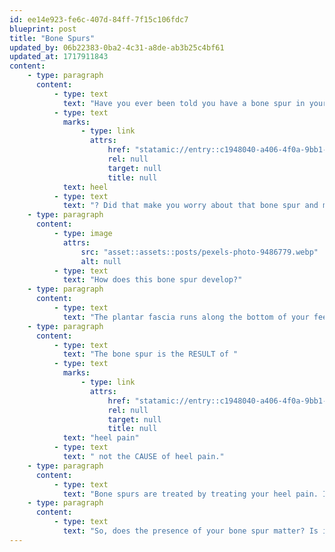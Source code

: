 ```yaml
---
id: ee14e923-fe6c-407d-84ff-7f15c106fdc7
blueprint: post
title: "Bone Spurs"
updated_by: 06b22383-0ba2-4c31-a8de-ab3b25c4bf61
updated_at: 1717911843
content:
    - type: paragraph
      content:
          - type: text
            text: "Have you ever been told you have a bone spur in your "
          - type: text
            marks:
                - type: link
                  attrs:
                      href: "statamic://entry::c1948040-a406-4f0a-9bb1-d957028f68ab"
                      rel: null
                      target: null
                      title: null
            text: heel
          - type: text
            text: "? Did that make you worry about that bone spur and make you want it taken out surgically? Does that bone spur matter?"
    - type: paragraph
      content:
          - type: image
            attrs:
                src: "asset::assets::posts/pexels-photo-9486779.webp"
                alt: null
          - type: text
            text: "How does this bone spur develop?"
    - type: paragraph
      content:
          - type: text
            text: "The plantar fascia runs along the bottom of your feet from your heel bone to end of your feet. Increasing stress and strain along the plantar fascia results in inflammation and microtears along the origin of the plantar fascia, or where the plantar fascia starts on the heel bone. The inflammation and microtears that occur causes the heel bone to respond with calcifications that extend out along the path of the plantar fascia."
    - type: paragraph
      content:
          - type: text
            text: "The bone spur is the RESULT of "
          - type: text
            marks:
                - type: link
                  attrs:
                      href: "statamic://entry::c1948040-a406-4f0a-9bb1-d957028f68ab"
                      rel: null
                      target: null
                      title: null
            text: "heel pain"
          - type: text
            text: " not the CAUSE of heel pain."
    - type: paragraph
      content:
          - type: text
            text: "Bone spurs are treated by treating your heel pain. In general, you treat heel pain with good supportive shoes and orthotics, icing, massaging the area, stretches, and anti-inflammatory medication."
    - type: paragraph
      content:
          - type: text
            text: "So, does the presence of your bone spur matter? Is it something that needs to be removed? The answer is No. Treat your heel pain so that you can get back to doing the activities you love to do and forget about that heel spur."
---
```

